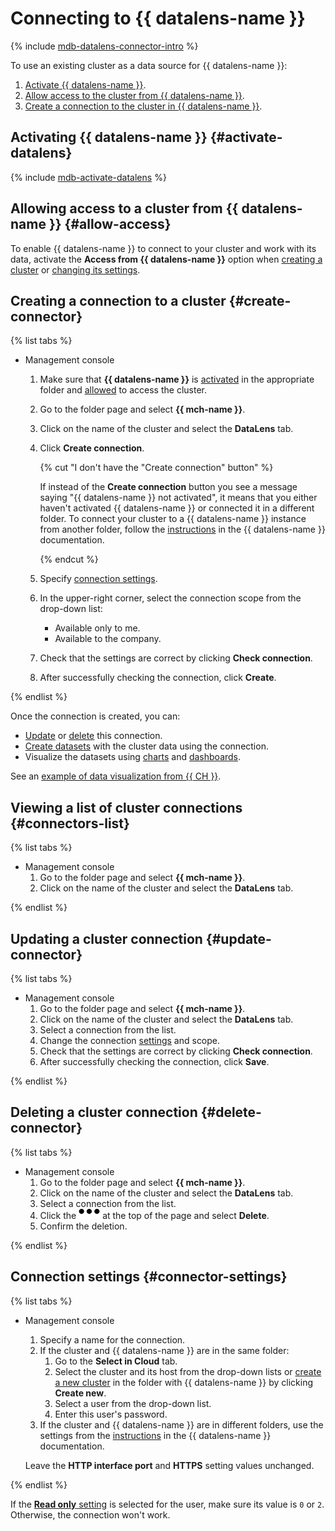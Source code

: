 # Connecting to {{ datalens-name }}

{% include [mdb-datalens-connector-intro](../../_includes/mdb/datalens-connector-intro.md) %}

To use an existing cluster as a data source for {{ datalens-name }}:

1. [Activate {{ datalens-name }}](#activate-datalens).
1. [Allow access to the cluster from {{ datalens-name }}](#allow-access).
1. [Create a connection to the cluster in {{ datalens-name }}](#create-connector).

## Activating {{ datalens-name }} {#activate-datalens}

{% include [mdb-activate-datalens](../../_includes/mdb/datalens-activate.md) %}

## Allowing access to a cluster from {{ datalens-name }} {#allow-access}

To enable {{ datalens-name }} to connect to your cluster and work with its data, activate the **Access from {{ datalens-name }}** option when [creating a cluster](cluster-create.md) or [changing its settings](update.md#change-additional-settings).

## Creating a connection to a cluster {#create-connector}

{% list tabs %}

- Management console

  1. Make sure that **{{ datalens-name }}** is [activated](#activate-datalens) in the appropriate folder and [allowed](#allow-access) to access the cluster.

  1. Go to the folder page and select **{{ mch-name }}**.

  1. Click on the name of the cluster and select the **DataLens** tab.

  1. Click **Create connection**.

     {% cut "I don't have the "Create connection" button" %}

     
     If instead of the **Create connection** button you see a message saying "{{ datalens-name }} not activated", it means that you either haven't activated {{ datalens-name }} or connected it in a different folder. To connect your cluster to a {{ datalens-name }} instance from another folder, follow the [instructions](../../datalens/operations/connection/create-clickhouse.md) in the {{ datalens-name }} documentation.

     {% endcut %}

  1. Specify [connection settings](#connector-settings).

  1. In the upper-right corner, select the connection scope from the drop-down list:
     - Available only to me.
     - Available to the company.

  1. Check that the settings are correct by clicking **Check connection**.

  1. After successfully checking the connection, click **Create**.

{% endlist %}

Once the connection is created, you can:

- [Update](#update-connector) or [delete](#delete-connector) this connection.
- [Create datasets](../../datalens/concepts/dataset/index.md) with the cluster data using the connection.
- Visualize the datasets using [charts](../../datalens/concepts/chart.md) and [dashboards](../../datalens/concepts/dashboard.md).


See an [example of data visualization from {{ CH }}](../../solutions/datalens/data-from-ch-visualization.md).

## Viewing a list of cluster connections {#connectors-list}

{% list tabs %}

- Management console
  1. Go to the folder page and select **{{ mch-name }}**.
  1. Click on the name of the cluster and select the **DataLens** tab.

{% endlist %}

## Updating a cluster connection {#update-connector}

{% list tabs %}

- Management console
  1. Go to the folder page and select **{{ mch-name }}**.
  1. Click on the name of the cluster and select the **DataLens** tab.
  1. Select a connection from the list.
  1. Change the connection [settings](#connector-settings) and scope.
  1. Check that the settings are correct by clicking **Check connection**.
  1. After successfully checking the connection, click **Save**.

{% endlist %}

## Deleting a cluster connection {#delete-connector}

{% list tabs %}

- Management console
  1. Go to the folder page and select **{{ mch-name }}**.
  1. Click on the name of the cluster and select the **DataLens** tab.
  1. Select a connection from the list.
  1. Click the ![image](../../_assets/horizontal-ellipsis.svg) at the top of the page and select **Delete**.
  1. Confirm the deletion.

{% endlist %}

## Connection settings {#connector-settings}

{% list tabs %}

- Management console
   1. Specify a name for the connection.
   1. If the cluster and {{ datalens-name }} are in the same folder:
      1. Go to the **Select in Cloud** tab.
      1. Select the cluster and its host from the drop-down lists or [create a new cluster](cluster-create.md) in the folder with {{ datalens-name }} by clicking **Create new**.
      1. Select a user from the drop-down list.
      1. Enter this user's password.
   1. If the cluster and {{ datalens-name }} are in different folders, use the settings from the [instructions](../../datalens/operations/connection/create-clickhouse.md) in the {{ datalens-name }} documentation.

   Leave the **HTTP interface port** and **HTTPS** setting values unchanged.

{% endlist %}

If the [**Read only** setting](cluster-users.md#setting-readonly) is selected for the user, make sure its value is `0` or `2`.
Otherwise, the connection won't work.

